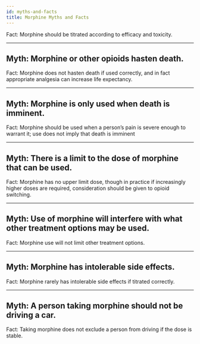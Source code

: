 ```yaml
---
id: myths-and-facts
title: Morphine Myths and Facts
---
```

Fact: Morphine should be titrated according to efficacy and toxicity.

- - -

## Myth: Morphine or other opioids hasten death.

Fact: Morphine does not hasten death if used correctly, and in fact appropriate analgesia can increase life expectancy.

- - -

## Myth: Morphine is only used when death is imminent.

Fact: Morphine should be used when a person’s pain is severe enough to warrant it; use does not imply that death is imminent

- - -

## Myth: There is a limit to the dose of morphine that can be used.

Fact: Morphine has no upper limit dose, though in practice if increasingly higher doses are required, consideration should be given to opioid switching.

- - -

## Myth: Use of morphine will interfere with what other treatment options may be used.

Fact: Morphine use will not limit other treatment options.

- - -

## Myth: Morphine has intolerable side effects.

Fact: Morphine rarely has intolerable side effects if titrated correctly.

- - -

## Myth: A person taking morphine should not be driving a car.

Fact: Taking morphine does not exclude a person from driving if the dose is stable.